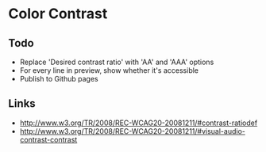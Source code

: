 # Color Contrast

## Todo

* Replace 'Desired contrast ratio' with 'AA' and 'AAA' options
* For every line in preview, show whether it's accessible
* Publish to Github pages




## Links

* http://www.w3.org/TR/2008/REC-WCAG20-20081211/#contrast-ratiodef
* http://www.w3.org/TR/2008/REC-WCAG20-20081211/#visual-audio-contrast-contrast
